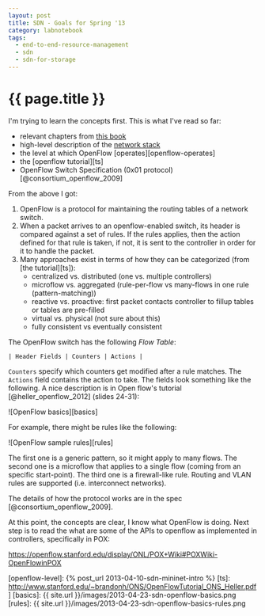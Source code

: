 ```yaml
---
layout: post
title: SDN - Goals for Spring '13
category: labnotebook
tags:
  - end-to-end-resource-management
  - sdn
  - sdn-for-storage
---
```


# {{ page.title }}

I'm trying to learn the concepts first. This is what I've read so far:

  - relevant chapters from [this book](http://amzn.com/0132856204)
  - high-level description of the [network stack][net-stack]
  - the level at which OpenFlow [operates][openflow-operates]
  - the [openflow tutorial][ts]
  - OpenFlow Switch Specification (0x01 protocol) [@consortium_openflow_2009]

From the above I got:

 1. OpenFlow is a protocol for maintaining the routing tables of a network switch.
 2. When a packet arrives to an openflow-enabled switch, its header is compared against a set of 
    rules. If the rules applies, then the action defined for that rule is taken, if not, it is sent 
    to the controller in order for it to handle the packet.
 3. Many approaches exist in terms of how they can be categorized (from [the tutorial][ts]):
     - centralized vs. distributed (one vs. multiple controllers)
     - microflow vs. aggregated (rule-per-flow vs many-flows in one rule (pattern-matching))
     - reactive vs. proactive: first packet contacts controller to fillup tables or tables are 
       pre-filled
     - virtual vs. physical (not sure about this)
     - fully consistent vs eventually consistent

The OpenFlow switch has the following *Flow Table*:

    | Header Fields | Counters | Actions |

`Counters` specify which counters get modified after a rule matches. The `Actions` field contains 
the action to take. The fields look something like the following. A nice description is in Open 
flow's tutorial [@heller_openflow_2012] (slides 24-31):

![OpenFlow basics][basics]

For example, there might be rules like the following:

![OpenFlow sample rules][rules]

The first one is a generic pattern, so it might apply to many flows. The second one is a microflow 
that applies to a single flow (coming from an specific start-point). The third one is a 
firewall-like rule. Routing and VLAN rules are supported (i.e. interconnect networks).

The details of how the protocol works are in the spec [@consortium_openflow_2009].

At this point, the concepts are clear, I know what OpenFlow is doing. Next step is to read the what 
are some of the APIs to openflow as implemented in controllers, specifically in POX:

   <https://openflow.stanford.edu/display/ONL/POX+Wiki#POXWiki-OpenFlowinPOX>

[net-stack]: http://en.wikipedia.org/wiki/Network_stack
[openflow-level]: {% post_url 2013-04-10-sdn-mininet-intro %}
[ts]: http://www.stanford.edu/~brandonh/ONS/OpenFlowTutorial_ONS_Heller.pdf]
[basics]: {{ site.url }}/images/2013-04-23-sdn-openflow-basics.png
[rules]: {{ site.url }}/images/2013-04-23-sdn-openflow-basics-rules.png
